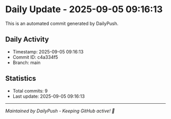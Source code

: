 # Daily Update - 2025-09-05 09:16:13

This is an automated commit generated by DailyPush.

## Daily Activity
- Timestamp: 2025-09-05 09:16:13
- Commit ID: c4a334f5
- Branch: main

## Statistics
- Total commits: 9
- Last update: 2025-09-05 09:16:13

---
*Maintained by DailyPush - Keeping GitHub active! 🚀*
